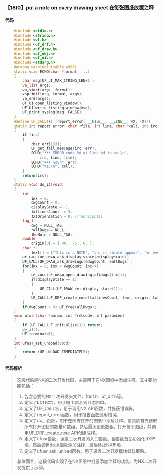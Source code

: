 ### 【1810】put a note on every drawing sheet 在每张图纸放置注释

#### 代码

```cpp
    #include <stdio.h>  
    #include <string.h>  
    #include <uf.h>  
    #include <uf_drf.h>  
    #include <uf_draw.h>  
    #include <uf_obj.h>  
    #include <uf_ui.h>  
    #include <stdarg.h>  
    #pragma warning(disable:4996)  
    static void ECHO(char *format, ...)  
    {  
        char msg[UF_UI_MAX_STRING_LEN+1];  
        va_list args;  
        va_start(args, format);  
        vsprintf(msg, format, args);  
        va_end(args);  
        UF_UI_open_listing_window();  
        UF_UI_write_listing_window(msg);  
        UF_print_syslog(msg, FALSE);  
    }  
    #define UF_CALL(X) (report_error( __FILE__, __LINE__, #X, (X)))  
    static int report_error( char *file, int line, char *call, int irc)  
    {  
        if (irc)  
        {  
            char err[133];  
            UF_get_fail_message(irc, err);  
            ECHO("*** ERROR code %d at line %d in %s:\n",  
                irc, line, file);  
            ECHO("+++ %s\n", err);  
            ECHO("%s;\n", call);  
        }  
        return(irc);  
    }  
    static void do_it(void)  
    {  
        int  
            inx = 0,  
            dwgCount = 0,  
            displayState = -1,  
            txtLinesCount  = 3,  
            txtOrientation = 0; // horizontal  
        tag_t  
            dwg = NULL_TAG,  
            *allDwgs = NULL,  
            theNote = NULL_TAG;  
        double  
            origin[3] = { 40., 75., 0. };  
        char *  
            text[] = {"This is a NOTE", "and it should appear", "on every drawing sheet." };  
        UF_CALL(UF_DRAW_ask_display_state(&displayState));  
        UF_CALL(UF_DRAW_ask_drawings(&dwgCount, &allDwgs));  
        for(inx = 0; inx < dwgCount; inx++)  
        {  
            UF_CALL(UF_DRAW_open_drawing(allDwgs[inx]));  
            if(displayState == 1)   
            {  
                UF_CALL(UF_DRAW_set_display_state(2));  
            }  
            UF_CALL(UF_DRF_create_note(txtLinesCount, text, origin, txtOrientation, &theNote));  
        }  
        if(dwgCount > 0) UF_free(allDwgs);  
    }  
    void ufusr(char *param, int *retcode, int paramLen)  
    {  
        if (UF_CALL(UF_initialize())) return;  
        do_it();  
        UF_terminate();  
    }  
    int ufusr_ask_unload(void)  
    {  
        return (UF_UNLOAD_IMMEDIATELY);  
    }

```

#### 代码解析

> 这段代码是NX的二次开发代码，主要用于在NX图纸中添加注释。其主要功能包括：
>
> 1. 包含必要的NX二次开发头文件，如uf.h、uf_drf.h等。
> 2. 定义了ECHO宏，用于输出信息到日志窗口。
> 3. 定义了UF_CALL宏，用于调用NX API函数，并捕获错误码。
> 4. 定义了report_error函数，用于报告函数调用错误。
> 5. 定义了do_it函数，用于在所有打开的图纸中添加注释。该函数首先获取所有打开图纸的数量和数组，然后遍历图纸数组，打开每个图纸，并调用UF_DRF_create_note API创建注释。
> 6. 定义了ufusr函数，这是二次开发的入口函数。该函数首先初始化NX环境，然后调用do_it函数添加注释，最后终止NX环境。
> 7. 定义了ufusr_ask_unload函数，用于设置二次开发模块卸载策略。
>
> 总体而言，这段代码实现了在NX图纸中批量添加注释的功能，为NX二次开发提供了示例。
>
